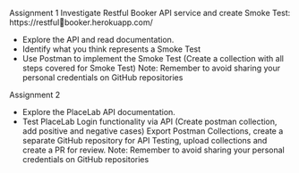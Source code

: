 Assignment 1
Investigate Restful Booker API service and create Smoke Test: https://restfulbooker.herokuapp.com/
- Explore the API and read documentation.
- Identify what you think represents a Smoke Test
- Use Postman to implement the Smoke Test (Create a collection with all steps 
covered for Smoke Test)
Note: Remember to avoid sharing your personal credentials on GitHub 
repositories

Assignment 2
- Explore the PlaceLab API documentation.
- Test PlaceLab Login functionality via API (Create postman collection, add positive 
and negative cases)
Export Postman Collections, create a separate GitHub repository for API Testing, 
upload collections and create a PR for review.
Note: Remember to avoid sharing your personal credentials on GitHub 
repositories